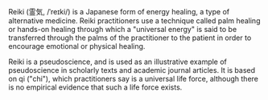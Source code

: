 
Reiki (霊気, /ˈreɪki/) is a Japanese form of energy healing, a type of alternative medicine. Reiki practitioners use a technique called palm healing or hands-on healing through which a "universal energy" is said to be transferred through the palms of the practitioner to the patient in order to encourage emotional or physical healing.

Reiki is a pseudoscience, and is used as an illustrative example of pseudoscience in scholarly texts and academic journal articles. It is based on qi ("chi"), which practitioners say is a universal life force, although there is no empirical evidence that such a life force exists.
